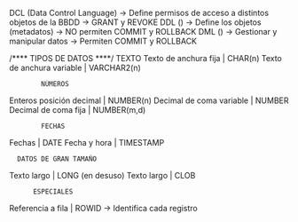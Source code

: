 DCL (Data Control Language) -> Define permisos de acceso a distintos objetos de la BBDD -> GRANT y REVOKE
DDL () -> Define los objetos (metadatos) -> NO permiten COMMIT y ROLLBACK
DML () -> Gestionar y manipular datos -> Permiten COMMIT y ROLLBACK

/**** TIPOS DE DATOS ****/
              TEXTO
Texto de anchura fija | CHAR(n)
Texto de anchura variable | VARCHAR2(n)

            NÚMEROS
Enteros posición decimal | NUMBER(n)
Decimal de coma variable | NUMBER
Decimal de coma fija | NUMBER(m,d)

            FECHAS
Fechas | DATE
Fecha y hora | TIMESTAMP

      DATOS DE GRAN TAMAÑO
Texto largo | LONG (en desuso)
Texto largo | CLOB

          ESPECIALES
Referencia a fila | ROWID -> Identifica cada registro
